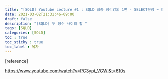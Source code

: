 ```yaml
---
title: "[SQLD] Youtube Lecture #1 : SQLD 최종 정리강의 1편 - SELECT문장 ~ 트랜잭션 관리 언어(TCL) "
date: 2021-03-02T21:31:46+09:00
draft: false
description: "[SQLD] 두 정수 사이의 합 "
tags: [SQLD]
categories: [SQLD]
toc : true
toc_sticky : true
toc_label : 목차
---
```

 











[reference]

https://www.youtube.com/watch?v=PC3ypt_VGWI&t=610s

